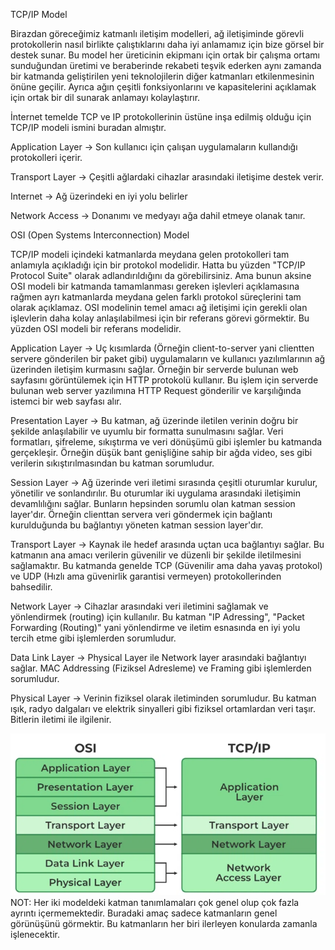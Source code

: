 TCP/IP Model

Birazdan göreceğimiz katmanlı iletişim modelleri, ağ iletişiminde görevli protokollerin nasıl birlikte çalıştıklarını daha iyi anlamamız için bize görsel bir destek sunar. Bu model her üreticinin ekipmanı için ortak bir çalışma ortamı sunduğundan üretimi ve beraberinde rekabeti teşvik ederken aynı zamanda bir katmanda geliştirilen yeni teknolojilerin diğer katmanları etkilenmesinin önüne geçilir. Ayrıca ağın çeşitli fonksiyonlarını ve kapasitelerini açıklamak için ortak bir dil sunarak anlamayı kolaylaştırır.

İnternet temelde TCP ve IP protokollerinin üstüne inşa edilmiş olduğu için TCP/IP modeli ismini buradan almıştır.


Application Layer -> Son kullanıcı için çalışan uygulamaların kullandığı protokolleri içerir.

Transport Layer -> Çeşitli ağlardaki cihazlar arasındaki iletişime destek verir.

Internet -> Ağ üzerindeki en iyi yolu belirler

Network Access -> Donanımı ve medyayı ağa dahil etmeye olanak tanır.

OSI (Open Systems Interconnection) Model

TCP/IP modeli içindeki katmanlarda meydana gelen protokolleri tam anlamıyla açıkladığı için bir protokol modelidir. Hatta bu yüzden "TCP/IP Protocol Suite" olarak adlandırıldığını da görebilirsiniz. Ama bunun aksine OSI modeli bir katmanda tamamlanması gereken işlevleri açıklamasına rağmen ayrı katmanlarda meydana gelen farklı protokol süreçlerini tam olarak açıklamaz. OSI modelinin temel amacı ağ iletişimi için gerekli olan işlevlerin daha kolay anlaşılabilmesi için bir referans görevi görmektir. Bu yüzden OSI modeli bir referans modelidir.

Application Layer -> Uç kısımlarda (Örneğin client-to-server yani clientten servere gönderilen bir paket gibi) uygulamaların ve kullanıcı yazılımlarının ağ üzerinden iletişim kurmasını sağlar. Örneğin bir serverde bulunan web sayfasını görüntülemek için HTTP protokolü kullanır. Bu işlem için serverde bulunan web server yazılımına HTTP Request gönderilir ve karşılığında istemci bir web sayfası alır.

Presentation Layer -> Bu katman, ağ üzerinde iletilen verinin doğru bir şekilde anlaşılabilir ve uyumlu bir formatta sunulmasını sağlar. Veri formatları, şifreleme, sıkıştırma ve veri dönüşümü gibi işlemler bu katmanda gerçekleşir. Örneğin düşük bant genişliğine sahip bir ağda video, ses gibi verilerin sıkıştırılmasından bu katman sorumludur.

Session Layer -> Ağ üzerinde veri iletimi sırasında çeşitli oturumlar kurulur, yönetilir ve sonlandırılır. Bu oturumlar iki uygulama arasındaki iletişimin devamlılığını sağlar. Bunların hepsinden sorumlu olan katman session layer'dır. Örneğin clienttan servera veri göndermek için bağlantı kurulduğunda bu bağlantıyı yöneten katman session layer'dır.

Transport Layer -> Kaynak ile hedef arasında uçtan uca bağlantıyı sağlar. Bu katmanın ana amacı verilerin güvenilir ve düzenli bir şekilde iletilmesini sağlamaktır. Bu katmanda genelde TCP (Güvenilir ama daha yavaş protokol) ve UDP (Hızlı ama güvenirlik garantisi vermeyen) protokollerinden bahsedilir.

Network Layer -> Cihazlar arasındaki veri iletimini sağlamak ve yönlendirmek (routing) için kullanılır. Bu katman "IP Adressing", "Packet Forwarding (Routing)" yani yönlendirme ve iletim esnasında en iyi yolu tercih etme gibi işlemlerden sorumludur.

Data Link Layer -> Physical Layer ile Network layer arasındaki bağlantıyı sağlar. MAC Addressing (Fiziksel Adresleme) ve Framing gibi işlemlerden sorumludur. 

Physical Layer -> Verinin fiziksel olarak iletiminden sorumludur. Bu katman ışık, radyo dalgaları ve elektrik sinyalleri gibi fiziksel ortamlardan veri taşır. Bitlerin iletimi ile ilgilenir.

![Image](images/x.png)
NOT: Her iki modeldeki katman tanımlamaları çok genel olup çok fazla ayrıntı içermemektedir. Buradaki amaç sadece katmanların genel görünüşünü görmektir. Bu katmanların her biri ilerleyen konularda zamanla işlenecektir.
















